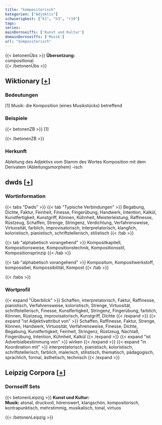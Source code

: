 ```yaml
---
title: "kompositorisch"
kategorien: ["Adjektiv"]
schwierigkeit: ["k1", "h3", "r19"]
tags:
series:
mainDornseiffs: ['Kunst und Kultur']
domainDornseiffs: ['Musik']
url: "kompositorisch"
---
```


{{< betonenÜbs >}}
**Übersetzung:**  
compositional  
{{< /betonenÜbs >}}

## Wiktionary [[+](https://de.wiktionary.org/wiki/kompositorisch)]

### Bedeutungen
[1] Musik: die Komposition (eines Musikstücks) betreffend  

### Beispiele
{{< betonenZB >}}
[1]  

{{< /betonenZB >}}
### Herkunft
Ableitung des Adjektivs vom Stamm des Wortes Komposition mit dem Derivatem (Ableitungsmorphem) -isch  



## dwds [[+](https://www.dwds.de/wb/kompositorisch)]

### Wortinformation
{{< tabs "Dwds" >}}
{{< tab "Typische Verbindungen" >}}
Begabung, Dichte, Faktur, Feinheit, Finesse, Fingerübung, Handwerk, Intention, Kalkül, Kunstfertigkeit, Kunstgriff, Können, Kühnheit, Meisterleistung, Raffinesse, Rüstzeug, Schaffen, Strenge, Stringenz, Verdichtung, Verfahrensweise, Virtuosität, farblich, improvisatorisch, interpretatorisch, klanglich, koloristisch, pianistisch, schriftstellerisch, stilistisch
{{< /tab >}}

{{< tab "alphabetisch vorangehend" >}}
Kompositkapitell, Kompositionsweise, Kompositionstechnik, Kompositionsstil, Kompositionsprinzip
{{< /tab >}}

{{< tab "alphabetisch vorangehend" >}}
Kompositum, Kompositwerkstoff, kompossibel, Kompossibilität, Kompost
{{< /tab >}}

{{< /tabs >}}

### Wortprofil
{{< expand "Überblick" >}} Schaffen, interpretatorisch, Faktur, Raffinesse, pianistisch, Verfahrensweise, koloristisch, Strenge, Virtuosität, schriftstellerisch, Finesse, Kunstfertigkeit, Stringenz, Fingerübung, farblich, Können, Rüstzeug, improvisatorisch, Kunstgriff, Dichte {{< /expand >}}
{{< expand "ist Adjektivattribut von" >}} Schaffen, Raffinesse, Faktur, Strenge, Können, Handwerk, Virtuosität, Verfahrensweise, Finesse, Dichte, Begabung, Kunstfertigkeit, Feinheit, Stringenz, Rüstzeug, Nachlaß, Fingerübung, Intention, Kühnheit, Kalkül {{< /expand >}}
{{< expand "ist Adverbialbestimmung von" >}} wirken {{< /expand >}}
{{< expand "in Koordination mit" >}} interpretatorisch, pianistisch, koloristisch, schriftstellerisch, farblich, malerisch, stilistisch, thematisch, pädagogisch, sprachlich, formal, ästhetisch, technisch {{< /expand >}}

## Leipzig Corpora [[+](https://corpora.uni-leipzig.de/en/res?word=kompositorisch&corpusId=deu_newscrawl-public_2018)]

### Dornseiff Sets
{{< betonenLeipzig >}}
**Kunst und Kultur:**  
**Musik:** atonal, druckvoll, hörenswert, klangschön, kompositorisch, kontrapunktisch, mehrstimmig, musikalisch, tonal, virtuos  

{{< /betonenLeipzig >}}
